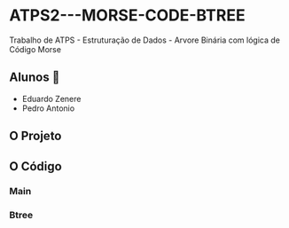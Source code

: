 # ATPS2---MORSE-CODE-BTREE
Trabalho de ATPS - Estruturação de Dados - Arvore Binária com lógica de Código Morse

## Alunos 👥
- Eduardo Zenere
- Pedro Antonio

## O Projeto

## O Código


### Main

### Btree
